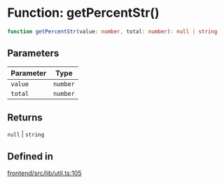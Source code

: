 # Function: getPercentStr()

```ts
function getPercentStr(value: number, total: number): null | string
```

## Parameters

| Parameter | Type |
| ------ | ------ |
| `value` | `number` |
| `total` | `number` |

## Returns

`null` \| `string`

## Defined in

[frontend/src/lib/util.ts:105](https://github.com/headlamp-k8s/headlamp/blob/2481a1c9f2b4a69a9320466e7a455215b14b97b0/frontend/src/lib/util.ts#L105)
